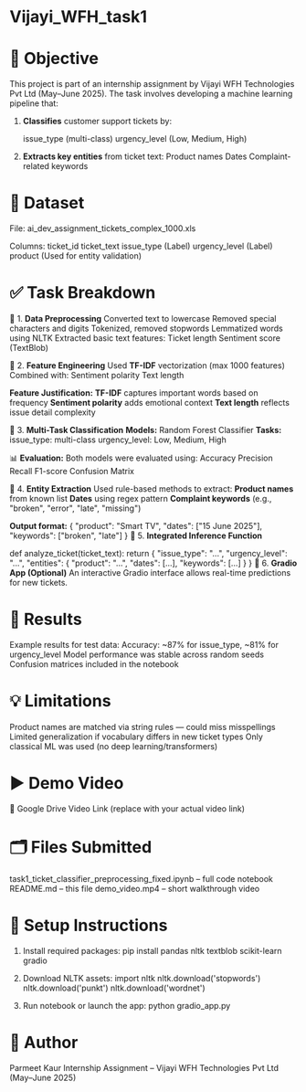 # Vijayi_WFH_task1

# 📌 Objective
This project is part of an internship assignment by Vijayi WFH Technologies Pvt Ltd (May–June 2025). The task involves developing a machine learning pipeline that:

1. **Classifies** customer support tickets by:
   
   issue_type (multi-class)
   urgency_level (Low, Medium, High)

3. **Extracts key entities** from ticket text:
   Product names
   Dates
   Complaint-related keywords

# 📂 Dataset
File: ai_dev_assignment_tickets_complex_1000.xls

Columns:
ticket_id
ticket_text
issue_type (Label)
urgency_level (Label)
product (Used for entity validation)

# ✅ Task Breakdown
🔹 1. **Data Preprocessing**
Converted text to lowercase
Removed special characters and digits
Tokenized, removed stopwords
Lemmatized words using NLTK
Extracted basic text features:
  Ticket length
  Sentiment score (TextBlob)

🔹 2. **Feature Engineering**
Used **TF-IDF** vectorization (max 1000 features)
Combined with:
  Sentiment polarity
  Text length

**Feature Justification:**
**TF-IDF** captures important words based on frequency
**Sentiment polarity** adds emotional context
**Text length** reflects issue detail complexity

🔹 3. **Multi-Task Classification**
**Models:** Random Forest Classifier
**Tasks:**
  issue_type: multi-class
  urgency_level: Low, Medium, High

📊 **Evaluation:**
Both models were evaluated using:
  Accuracy
  Precision
  Recall
  F1-score
  Confusion Matrix

🔹 4. **Entity Extraction**
Used rule-based methods to extract:
**Product names** from known list
**Dates** using regex pattern
**Complaint keywords** (e.g., "broken", "error", "late", "missing")

**Output format:**
{
  "product": "Smart TV",
  "dates": ["15 June 2025"],
  "keywords": ["broken", "late"]
}
🔹 5. **Integrated Inference Function**

def analyze_ticket(ticket_text):
    return {
        "issue_type": "...",
        "urgency_level": "...",
        "entities": {
            "product": "...",
            "dates": [...],
            "keywords": [...]
        }
    }
🔹 6. **Gradio App (Optional)**
An interactive Gradio interface allows real-time predictions for new tickets.

# 🧪 Results
Example results for test data:
  Accuracy: ~87% for issue_type, ~81% for urgency_level
  Model performance was stable across random seeds
  Confusion matrices included in the notebook

# 💡 Limitations
Product names are matched via string rules — could miss misspellings
Limited generalization if vocabulary differs in new ticket types
Only classical ML was used (no deep learning/transformers)

# ▶️ Demo Video
🔗 Google Drive Video Link (replace with your actual video link)

# 🗂️ Files Submitted

task1_ticket_classifier_preprocessing_fixed.ipynb – full code notebook
README.md – this file
demo_video.mp4 – short walkthrough video

# 🔧 Setup Instructions
1. Install required packages:
   pip install pandas nltk textblob scikit-learn gradio

2. Download NLTK assets:
   import nltk
   nltk.download('stopwords')
   nltk.download('punkt')
   nltk.download('wordnet')

3. Run notebook or launch the app:
   python gradio_app.py

# 🙋 Author
Parmeet Kaur
Internship Assignment – Vijayi WFH Technologies Pvt Ltd (May–June 2025)

